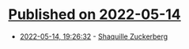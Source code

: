 # [Published on 2022-05-14](index.md)

* [2022-05-14, 19:26:32](https://news.ycombinator.com/item?id=31381461) - [Shaquille Zuckerberg](https://stakedy.com/long/shaquille-zuckerberg.html)
